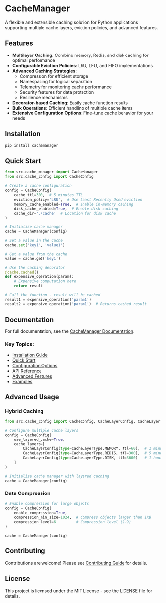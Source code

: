 # CacheManager

A flexible and extensible caching solution for Python applications supporting multiple cache layers, eviction policies, and advanced features.

## Features

- **Multilayer Caching**: Combine memory, Redis, and disk caching for optimal performance
- **Configurable Eviction Policies**: LRU, LFU, and FIFO implementations
- **Advanced Caching Strategies**:
  - Compression for efficient storage
  - Namespacing for logical separation
  - Telemetry for monitoring cache performance
  - Security features for data protection
  - Resilience mechanisms
- **Decorator-based Caching**: Easily cache function results
- **Bulk Operations**: Efficient handling of multiple cache items
- **Extensive Configuration Options**: Fine-tune cache behavior for your needs

## Installation

```bash
pip install cachemanager
```

## Quick Start

```python
from src.cache_manager import CacheManager
from src.cache_config import CacheConfig

# Create a cache configuration
config = CacheConfig(
    cache_ttl=300,  # 5 minutes TTL
    eviction_policy='LRU',  # Use Least Recently Used eviction
    memory_cache_enabled=True,  # Enable in-memory caching
    disk_cache_enabled=True,  # Enable disk caching
    cache_dir='./cache'  # Location for disk cache
)

# Initialize cache manager
cache = CacheManager(config)

# Set a value in the cache
cache.set('key1', 'value1')

# Get a value from the cache
value = cache.get('key1')

# Use the caching decorator
@cache.cached()
def expensive_operation(param):
    # Expensive computation here
    return result

# Call the function - result will be cached
result1 = expensive_operation('param1')
result2 = expensive_operation('param1')  # Returns cached result
```

## Documentation

For full documentation, see the [CacheManager Documentation](docs/build/html/index.html).

### Key Topics:

- [Installation Guide](docs/build/html/installation.html)
- [Quick Start](docs/build/html/quickstart.html)
- [Configuration Options](docs/build/html/configuration.html)
- [API Reference](docs/build/html/api/index.html)
- [Advanced Features](docs/build/html/advanced/index.html)
- [Examples](docs/build/html/examples.html)

## Advanced Usage

### Hybrid Caching

```python
from src.cache_config import CacheConfig, CacheLayerConfig, CacheLayerType

# Configure multiple cache layers
config = CacheConfig(
    use_layered_cache=True,
    cache_layers=[
        CacheLayerConfig(type=CacheLayerType.MEMORY, ttl=60),  # 1 minute in memory
        CacheLayerConfig(type=CacheLayerType.REDIS, ttl=300),  # 5 minutes in Redis
        CacheLayerConfig(type=CacheLayerType.DISK, ttl=3600)   # 1 hour on disk
    ]
)

# Initialize cache manager with layered caching
cache = CacheManager(config)
```

### Data Compression

```python
# Enable compression for large objects
config = CacheConfig(
    enable_compression=True,
    compression_min_size=1024,  # Compress objects larger than 1KB
    compression_level=6         # Compression level (1-9)
)

cache = CacheManager(config)
```

## Contributing

Contributions are welcome! Please see [Contributing Guide](docs/build/html/contributing.html) for details.

## License

This project is licensed under the MIT License - see the LICENSE file for details.
